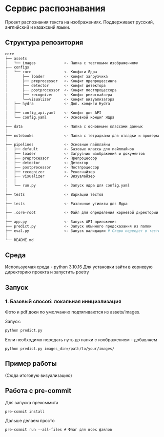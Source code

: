 # Сервис распознавания

Проект распознания текста на изображениях.
Поддерживает русский, английский и казахский языки.

## Структура репозитория

```bash
core
├── assets
│   └── images             <- Папка с тестовыми изображениями
├── configs
│   └── core               <- Конфиги Ядра
│       ├── loader         <- Конфиг загрузчика
│       ├── preprocessor   <- Конфиг препроцессинга
│       ├── detector       <- Конфиг детектора
│       ├── postprocessor  <- Конфиг постпроцессора
│       ├── recognizer     <- Конфиг рекогнайзера
│       └──visualizer      <- Конфиг визуализатора
│   ├── hydra              <- Доп. конфиги Hydra
│   │
│   ├── config_api.yaml    <- Конфиг для API
│   └── config.yaml        <- Основной конфиг Ядра
│
├── data                   <- Папка с основными классами данных
│
├── notebooks              <- Папка с тетрадками для отладки и проверки
│
├── pipelines              <- Основные пайплайны
│   ├── default            <- Базовые классы для пайплайнов
│   ├── loader             <- Загрузчик изображений и документов
│   ├── preprocessor       <- Препроцессор
│   ├── detector           <- Детектор
│   ├── postprocessor      <- Постпроцессор
│   ├── recognizer         <- Рекогнайзер
│   ├── visualizer         <- Визуалайзер
│   │
│   └── run.py             <- Запуск ядра для config.yaml
│
├── tests                  <- Вариации тестов
│
├── tests                  <- Различные утилиты для Ядра
│
├── .core-root             <- Файл для определения корневой директории ядра
│
├── app.py                 <- Запуск API приложения
├── predict.py             <- Запуск обычного предсказания из папки
├── eval.py                <- Запуск валидации # Скоро переедет в тестер
│
└── README.md
```

## Среда

Используемая среда - python 3.10.16
Для установки зайти в корневую директорию проекта и запустить poetry

## Запуск

### 1. Базовый способ: локальная инициализация

Фото и pdf доки по умолчанию подтягиваются из assets/images.

Запуск:
```bash
python predict.py
```

Если необходимо передать путь до папки с изображением - добавляем

```
python predict.py images_dir=/path/to/your/images/
```

## Пример работы

(Сюда итоговую визуализацию)

## Работа с pre-commit

Для запуска прекоммита

```
pre-commit install
```

Дальше делаем просто

```
pre-commit run --all-files # Флаг для всех файлов
```
